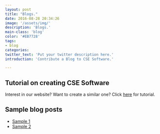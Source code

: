 ```yaml
---
layout: post
title: "Blogs."
date: 2016-08-28 20:34:26
image: '/assets/img/'
description: 'Blogs.'
main-class: 'blog'
color: '#EB7728'
tags:
- blog
categories:
twitter_text: 'Put your twitter description here.'
introduction: 'Contribute a Blog to CSE Software.'

---
```


## Tutorial on creating CSE Software

 Interest in our website? Want to create a similar one?
 Click [here](/blog/portal_tutorial.pdf) for tutorial. 


## Sample blog posts

  * [Sample 1](/blog/sample.html)
  * [Sample 2](/blog/sample2.html)




